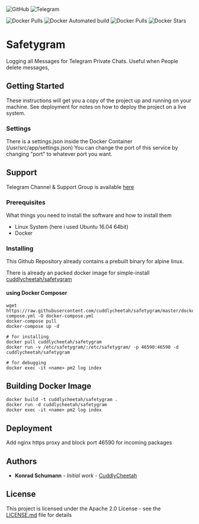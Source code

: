 ![GitHub](https://img.shields.io/github/license/cuddlycheetah/safetygram)
![Telegram](https://img.shields.io/badge/telegram-%40SafetygramApp-blue)

![Docker Pulls](https://img.shields.io/docker/pulls/cuddlycheetah/safetygram?style=for-the-badge)
![Docker Automated build](https://img.shields.io/docker/automated/cuddlycheetah/safetygram?style=for-the-badge)
![Docker Pulls](https://img.shields.io/docker/pulls/cuddlycheetah/safetygram?style=for-the-badge)
![Docker Stars](https://img.shields.io/docker/stars/cuddlycheetah/safetygram?style=for-the-badge)


# Safetygram
Logging all Messages for Telegram Private Chats. Useful when People delete messages, 

## Getting Started

These instructions will get you a copy of the project up and running on your machine. See deployment for notes on how to deploy the project on a live system.

### Settings

There is a settings.json inside the Docker Container (/usr/src/app/settings.json)
You can change the port of this service by changing "port" to whatever port you want.

## Support
Telegram Channel & Support Group is available [here](https://t.me/SafetygramApp)

### Prerequisites

What things you need to install the software and how to install them

- Linux System (here i used Ubuntu 16.04 64bit)
- Docker

### Installing

This Github Repository already contains a prebuilt binary for alpine linux.

There is already an packed docker image for simple-install
[cuddlycheetah/safetygram](https://hub.docker.com/r/cuddlycheetah/safetygram)

#### using Docker Composer
```
wget https://raw.githubusercontent.com/cuddlycheetah/safetygram/master/docker-compose.yml -O docker-compose.yml
docker-compose pull
docker-compose up -d
```


```
# for installing
docker pull cuddlycheetah/safetygram
docker run -v /etc/safetygram/:/etc/safetygram/ -p 46590:46590 -d cuddlycheetah/safetygram

# for debugging
docker exec -it <name> pm2 log index
```

## Building Docker Image
```
docker build -t cuddlycheetah/safetygram .
docker run -d cuddlycheetah/safetygram
docker exec -it <name> pm2 log index
```

## Deployment

Add nginx https proxy and block port 46590 for incoming packages

## Authors

* **Konrad Schumann** - *Initial work* - [CuddlyCheetah](https://github.com/cuddlycheetah)

## License

This project is licensed under the Apache 2.0 License - see the [LICENSE.md](LICENSE.md) file for details
